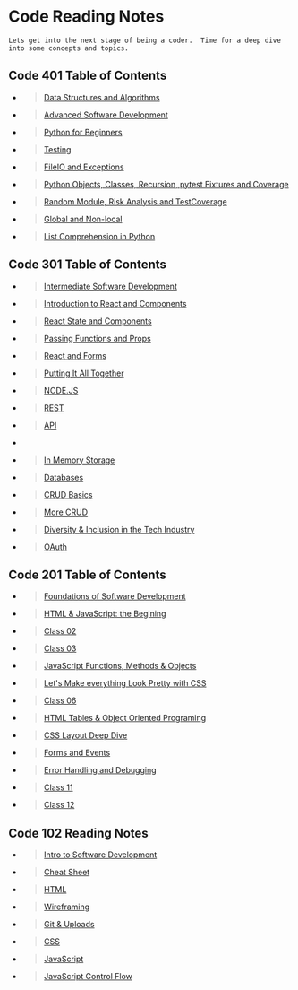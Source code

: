 # Code Reading Notes

    Lets get into the next stage of being a coder.  Time for a deep dive into some concepts and topics.  

## Code 401 Table of Contents

- > [Data Structures and Algorithms](readingnotes401/data-structures-algorithms.md)

- > [Advanced Software Development](readingnotes401/README.md)

- > [Python for Beginners](readingnotes401/class-01.md)

- > [Testing](readingnotes401/class-02.md)

- > [FileIO and Exceptions](readingnotes401/class-03.md)

- > [Python Objects, Classes, Recursion, pytest Fixtures and Coverage](readingnotes401/class-04.md)

- > [Random Module, Risk Analysis and TestCoverage](readingnotes401/class-06.md)

- > [Global and Non-local](readingnotes401/class-07.md)

- > [List Comprehension in Python](readingnotes401/class-08.md)

## Code 301 Table of Contents

- > [Intermediate Software Development](readingnotes301/README.md)

- > [Introduction to React and Components](readingnotes301/class-01.md)

- > [React State and Components](readingnotes301/class-02.md)

- > [Passing Functions and Props](readingnotes301/class-03.md)

- > [React and Forms](readingnotes301/class-04.md)

- > [Putting It All Together](readingnotes301/class-05.md)

- > [NODE.JS](readingnotes301/class-06.md)

- > [REST](readingnotes301/class-07.md)

- > [API](readingnotes301/class-08.md)

- > [](readingnotes301/class-09.md)

- > [In Memory Storage](readingnotes301/class-10.md)

- > [Databases](readingnotes301/class-11.md)

- > [CRUD Basics](readingnotes301/class-12.md)

- > [More CRUD](readingnotes301/class-13.md)

- > [Diversity & Inclusion in the Tech Industry](readingnotes301/class-14.md)

- > [OAuth](readingnotes301/class-15.md)

## Code 201 Table of Contents

- > [Foundations of Software Development](readingnotes201/README.md)

- > [HTML & JavaScript: the Begining](readingnotes201/class-01.md)

- > [Class 02](readingnotes201/class-02.md)

- > [Class 03](readingnotes201/class-03.md)

- > [JavaScript Functions, Methods & Objects](readingnotes201/class-04.md)

- > [Let's Make everything Look Pretty with CSS](readingnotes201/class-05.md)

- > [Class 06](readingnotes201/class-06.md)

- > [HTML Tables & Object Oriented Programing](readingnotes201/class-07.md)

- > [CSS Layout Deep Dive](readingnotes201/class-08.md)

- > [Forms and Events](readindnotes201/class-09.md)

- > [Error Handling and Debugging](readingnotes201/class-10.md)

- > [Class 11](readingnotes201/class-06.md)

- > [Class 12](readingnotes201/class-06.md)

## Code 102 Reading Notes

- > [Intro to Software Development](readingnotes102/README.md)

- > [Cheat Sheet](readingnotes102/cheat-sheet.md)

- > [HTML](readingnotes102/html-reading.md)

- > [Wireframing](readingnotes102/wireframe-reading-notes.md)

- > [Git & Uploads](readingnotes102/git-uploads.md)

- > [CSS](readingnotes102/css-reading.md)

- > [JavaScript](readingnotes102/JavaScript-reading.md)

- > [JavaScript Control Flow](readingnotes102/JavaScript-Control-Flow.md)
